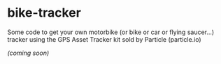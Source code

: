 # bike-tracker
Some code to get your own motorbike (or bike or car or flying saucer...) tracker using the GPS Asset Tracker kit sold by Particle (particle.io)

_(coming soon)_
